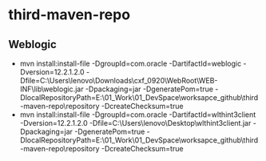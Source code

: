 # third-maven-repo

## Weblogic
- mvn install:install-file -DgroupId=com.oracle -DartifactId=weblogic -Dversion=12.2.1.2.0 -Dfile=C:\Users\lenovo\Downloads\cxf_0920\WebRoot\WEB-INF\lib\weblogic.jar -Dpackaging=jar -DgeneratePom=true -DlocalRepositoryPath=E:\01_Work\01_DevSpace\worksapce_github\third-maven-repo\repository  -DcreateChecksum=true
- mvn install:install-file -DgroupId=com.oracle -DartifactId=wlthint3client -Dversion=12.2.1.2.0 -Dfile=C:\Users\lenovo\Desktop\wlthint3client.jar -Dpackaging=jar -DgeneratePom=true -DlocalRepositoryPath=E:\01_Work\01_DevSpace\worksapce_github\third-maven-repo\repository  -DcreateChecksum=true
